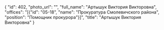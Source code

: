 {
    "id": 402,
    "photo_url": "",
    "full_name": "Артышук Виктория Викторовна",
    "offices": "[{\"id\": \"05-18\", \"name\": \"Прокуратура Смолевичского района\", \"position\": \"Помощник прокурора\"}]",
    "title": "Артышук Виктория Викторовна"
}